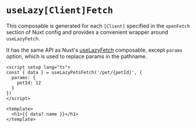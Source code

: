 # `useLazy[Client]Fetch`

This composable is generated for each `[Client]` specified in the `openFetch` section of Nuxt config and provides a convenient wrapper around `useLazyFetch`. 

It has the same API as Nuxt's [useLazyFetch](https://nuxt.com/docs/api/composables/use-lazy-fetch) composable, except `params` option, which is used to replace params in the pathname.

```vue
<script setup lang="ts">
const { data } = useLazyPetsFetch('/pet/{petId}', {
  params: {
    petId: 12
  }
})
</script>

<template>
  <h1>{{ data?.name }}</h1>
</template>
```


